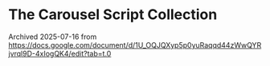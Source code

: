 # The Carousel Script Collection

Archived 2025-07-16 from https://docs.google.com/document/d/1U_OQJQXyp5p0yuRaqqd44zWwQYRjvrql9D-4xIogQK4/edit?tab=t.0
